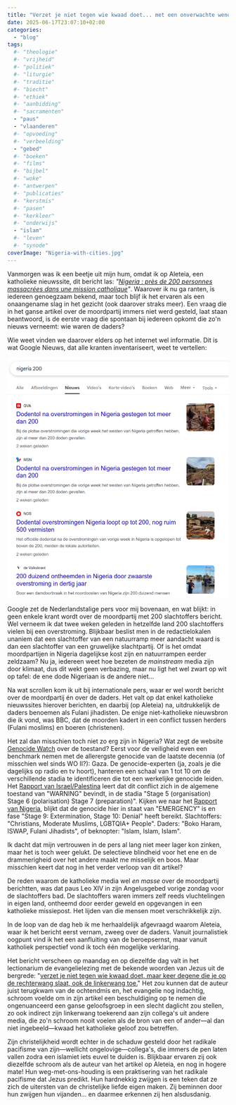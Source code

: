 ```yaml
---
title: "Verzet je niet tegen wie kwaad doet... met een onverwachte wending"
date: 2025-06-17T23:07:10+02:00
categories: 
  - "blog"
tags:
  #- "theologie"
  #- "vrijheid"
  #- "politiek"
  #- "liturgie"
  #- "traditie"
  #- "biecht"
  #- "ethiek"
  #- "aanbidding"
  #- "sacramenten"
  - "paus"
  - "vlaanderen"
  #- "opvoeding"
  #- "verbeelding"
  - "gebed"
  #- "boeken"
  #- "films"
  #- "bijbel"
  #- "woke"
  #- "antwerpen"
  #- "publicaties"
  #- "kerstmis"
  #- "pasen"
  #- "kerkleer"
  #- "onderwijs"
  - "islam"
  #- "leven"
  #- "synode"
coverImage: "Nigeria-with-cities.jpg"
---
```


Vanmorgen was ik een beetje uit mijn hum, omdat ik op Aleteia, een katholieke nieuwssite, dit bericht las: *"[Nigeria : près de 200 personnes massacrées dans une mission catholique](https://fr.aleteia.org/2025/06/16/nigeria-pres-de-200-personnes-massacrees-dans-une-mission-catholique/)"*. Waarover ik nu ga ranten, is iedereen genoegzaam bekend, maar toch blijf ik het ervaren als een onaangename slag in het gezicht (ook daarover straks meer). Een vraag die in het ganse artikel over de moordpartij immers niet werd gesteld, laat staan beantwoord, is de eerste vraag die spontaan bij iedereen opkomt die zo'n nieuws verneemt: wie waren de daders?

Wie weet vinden we daarover elders op het internet wel informatie. Dit is wat Google Nieuws, dat alle kranten inventariseert, weet te vertellen:

![img](images/2025-06-17_20-05-35_screenshot.png)

Google zet de Nederlandstalige pers voor mij bovenaan, en wat blijkt: in geen enkele krant wordt over de moordpartij met 200 slachtoffers bericht. Wel verneem ik dat twee weken geleden in hetzelfde land 200 slachtoffers vielen bij een overstroming. Blijkbaar beslist men in de redactielokalen unaniem dat een slachtoffer van een natuurramp meer aandacht waard is dan een slachtoffer van een gruwelijke slachtpartij. Of is het omdat moordpartijen in Nigeria dagelijkse kost zijn en natuurrampen eerder zeldzaam? Nu ja, iedereen weet hoe bezeten de *mainstream* media zijn door klimaat, dus dit wekt geen verbazing, maar nu ligt het wel zwart op wit op tafel: de ene dode Nigeriaan is de andere niet&#x2026;

Na wat scrollen kom ik uit bij internationale pers, waar er wel wordt bericht over de moordpartij én over de daders. Het valt op dat enkel katholieke nieuwssites hierover berichten, en daarbij (op Aleteia) na, uitdrukkelijk de daders benoemen als Fulani jihadisten. De enige niet-katholieke nieuwsbron die ik vond, was BBC, dat de moorden kadert in een conflict tussen herders (Fulani moslims) en boeren (christenen).

Het zal dan misschien toch niet zo erg zijn in Nigeria? Wat zegt de website [Genocide Watch](https://www.genocidewatch.com/) over de toestand? Eerst voor de veiligheid even een benchmark nemen met de allerergste genocide van de laatste decennia (of misschien wel sinds WO II?): Gaza. De genocide-experten (ja, zoals je die dagelijks op radio en tv hoort), hanteren een schaal van 1 tot 10 om de verschillende stadia te identificeren die tot een werkelijke genocide leiden. Het [Rapport van Israel/Palestina](https://www.genocidewatch.com/country-pages/israel%2Fpalestine) leert dat dit conflict zich in de algemene toestand van "WARNING" bevindt, in de stadia "Stage 5 (organisation) Stage 6 (polarisation) Stage 7 (preparation)". Kijken we naar het [Rapport van Nigeria](https://www.genocidewatch.com/country-pages/nigeria), blijkt dat de genocide hier in staat van "EMERGENCY" is en fase "Stage 9: Extermination, Stage 10: Denial" heeft bereikt. Slachtoffers: "Christians, Moderate Muslims, LGBTQIA+ People". Daders: "Boko Haram, ISWAP, Fulani Jihadists", of beknopter: "Islam, Islam, Islam".

Ik dacht dat mijn vertrouwen in de pers al lang niet meer lager kon zinken, maar het is toch weer gelukt. De selectieve blindheid voor het ene en de drammerigheid over het andere maakt me misselijk en boos. Maar misschien keert dat nog in het verder verloop van dit artikel?

De reden waarom de katholieke media wel *en masse* over de moordpartij berichtten, was dat paus Leo XIV in zijn Angelusgebed vorige zondag voor de slachtoffers bad. De slachtoffers waren immers zelf reeds vluchtelingen in eigen land, ontheemd door eerder geweld en opgevangen in een katholieke missiepost. Het lijden van die mensen moet verschrikkelijk zijn.

In de loop van de dag heb ik me herhaaldelijk afgevraagd waarom Aleteia, waar ik het bericht eerst vernam, zweeg over de daders. Vanuit journalistiek oogpunt vind ik het een aanfluiting van de beroepsernst, maar vanuit katholiek perspectief vond ik toch één mogelijke verklaring.

Het bericht verscheen op maandag en op diezelfde dag valt in het lectionarium de evangelielezing met de bekende woorden van Jezus uit de bergrede: "[verzet je niet tegen wie kwaad doet, maar keer degene die je op de rechterwang slaat, ook de linkerwang toe.](https://www.bijbelcitaat.be/maandag-in-de-11%E1%B5%89-week-door-het-jaar/)" Het zou kunnen dat de auteur juist terugkwam van de ochtendmis en, het evangelie nog indachtig, schroom voelde om in zijn artikel een beschuldiging op te nemen die ongenuanceerd een ganse geloofsgroep in een slecht daglicht zou stellen, zo ook indirect zijn linkerwang toekerend aan zijn collega's uit andere media, die zo'n schroom nooit voelen als de bron van een of ander—al dan niet ingebeeld—kwaad het katholieke geloof zou betreffen.

Zijn christelijkheid wordt echter in de schaduw gesteld door het radikale pacifisme van zijn—wellicht ongelovige—collega's, die immers de pen laten vallen zodra een islamiet iets euvel te duiden is. Blijkbaar ervaren zij ook diezelfde schroom als de auteur van het artikel op Aleteia, en nog in hogere mate! Hun weg-met-ons-houding is een praktisering van het radikale pacifisme dat Jezus predikt. Hun hardnekkig zwijgen is een teken dat ze zich de uitersten van de christelijke liefde eigen maken. Zij beminnen door hun zwijgen hun vijanden&#x2026; en daarmee erkennen zij hen alsdusdanig.

